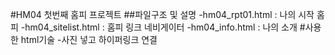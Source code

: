 #HM04 첫번째 홈피 프로젝트
##파일구조 및 설명
-hm04_rpt01.html : 나의 시작 홈피
-hm04_sitelist.html : 홈피 링크 네비게이터
-hm04_info.html : 나의 소개
#사용한 html기술
-사진 넣고 하이퍼링크 연결 
